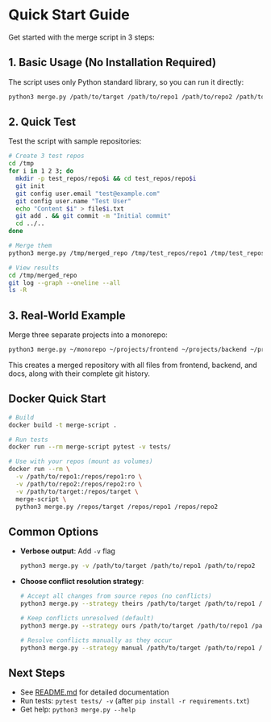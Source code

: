 # Quick Start Guide

Get started with the merge script in 3 steps:

## 1. Basic Usage (No Installation Required)

The script uses only Python standard library, so you can run it directly:

```bash
python3 merge.py /path/to/target /path/to/repo1 /path/to/repo2 /path/to/repo3
```

## 2. Quick Test

Test the script with sample repositories:

```bash
# Create 3 test repos
cd /tmp
for i in 1 2 3; do
  mkdir -p test_repos/repo$i && cd test_repos/repo$i
  git init
  git config user.email "test@example.com"
  git config user.name "Test User"
  echo "Content $i" > file$i.txt
  git add . && git commit -m "Initial commit"
  cd ../..
done

# Merge them
python3 merge.py /tmp/merged_repo /tmp/test_repos/repo1 /tmp/test_repos/repo2 /tmp/test_repos/repo3

# View results
cd /tmp/merged_repo
git log --graph --oneline --all
ls -R
```

## 3. Real-World Example

Merge three separate projects into a monorepo:

```bash
python3 merge.py ~/monorepo ~/projects/frontend ~/projects/backend ~/projects/docs
```

This creates a merged repository with all files from frontend, backend, and docs, along with their complete git history.

## Docker Quick Start

```bash
# Build
docker build -t merge-script .

# Run tests
docker run --rm merge-script pytest -v tests/

# Use with your repos (mount as volumes)
docker run --rm \
  -v /path/to/repo1:/repos/repo1:ro \
  -v /path/to/repo2:/repos/repo2:ro \
  -v /path/to/target:/repos/target \
  merge-script \
  python3 merge.py /repos/target /repos/repo1 /repos/repo2
```

## Common Options

- **Verbose output**: Add `-v` flag
  ```bash
  python3 merge.py -v /path/to/target /path/to/repo1 /path/to/repo2
  ```

- **Choose conflict resolution strategy**:
  ```bash
  # Accept all changes from source repos (no conflicts)
  python3 merge.py --strategy theirs /path/to/target /path/to/repo1 /path/to/repo2
  
  # Keep conflicts unresolved (default)
  python3 merge.py --strategy ours /path/to/target /path/to/repo1 /path/to/repo2
  
  # Resolve conflicts manually as they occur
  python3 merge.py --strategy manual /path/to/target /path/to/repo1 /path/to/repo2
  ```

## Next Steps

- See [README.md](README.md) for detailed documentation
- Run tests: `pytest tests/ -v` (after `pip install -r requirements.txt`)
- Get help: `python3 merge.py --help`
